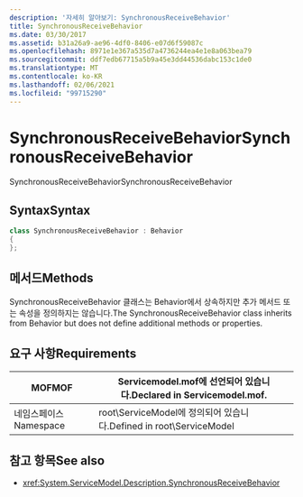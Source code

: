 ```yaml
---
description: '자세히 알아보기: SynchronousReceiveBehavior'
title: SynchronousReceiveBehavior
ms.date: 03/30/2017
ms.assetid: b31a26a9-ae96-4df0-8406-e07d6f59087c
ms.openlocfilehash: 8971e1e367a535d7a4736244ea4e1e8a063bea79
ms.sourcegitcommit: ddf7edb67715a5b9a45e3dd44536dabc153c1de0
ms.translationtype: MT
ms.contentlocale: ko-KR
ms.lasthandoff: 02/06/2021
ms.locfileid: "99715290"
---
```

# <a name="synchronousreceivebehavior"></a><span data-ttu-id="5bc35-103">SynchronousReceiveBehavior</span><span class="sxs-lookup"><span data-stu-id="5bc35-103">SynchronousReceiveBehavior</span></span>

<span data-ttu-id="5bc35-104">SynchronousReceiveBehavior</span><span class="sxs-lookup"><span data-stu-id="5bc35-104">SynchronousReceiveBehavior</span></span>  
  
## <a name="syntax"></a><span data-ttu-id="5bc35-105">Syntax</span><span class="sxs-lookup"><span data-stu-id="5bc35-105">Syntax</span></span>  
  
```csharp
class SynchronousReceiveBehavior : Behavior  
{  
};  
```  
  
## <a name="methods"></a><span data-ttu-id="5bc35-106">메서드</span><span class="sxs-lookup"><span data-stu-id="5bc35-106">Methods</span></span>  

 <span data-ttu-id="5bc35-107">SynchronousReceiveBehavior 클래스는 Behavior에서 상속하지만 추가 메서드 또는 속성을 정의하지는 않습니다.</span><span class="sxs-lookup"><span data-stu-id="5bc35-107">The SynchronousReceiveBehavior class inherits from Behavior but does not define additional methods or properties.</span></span>  
  
## <a name="requirements"></a><span data-ttu-id="5bc35-108">요구 사항</span><span class="sxs-lookup"><span data-stu-id="5bc35-108">Requirements</span></span>  
  
|<span data-ttu-id="5bc35-109">MOF</span><span class="sxs-lookup"><span data-stu-id="5bc35-109">MOF</span></span>|<span data-ttu-id="5bc35-110">Servicemodel.mof에 선언되어 있습니다.</span><span class="sxs-lookup"><span data-stu-id="5bc35-110">Declared in Servicemodel.mof.</span></span>|  
|---------|-----------------------------------|  
|<span data-ttu-id="5bc35-111">네임스페이스</span><span class="sxs-lookup"><span data-stu-id="5bc35-111">Namespace</span></span>|<span data-ttu-id="5bc35-112">root\ServiceModel에 정의되어 있습니다.</span><span class="sxs-lookup"><span data-stu-id="5bc35-112">Defined in root\ServiceModel</span></span>|  
  
## <a name="see-also"></a><span data-ttu-id="5bc35-113">참고 항목</span><span class="sxs-lookup"><span data-stu-id="5bc35-113">See also</span></span>

- <xref:System.ServiceModel.Description.SynchronousReceiveBehavior>
